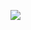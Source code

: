 [![](https://www.dropbox.com/s/40ym6cddidxqfh0/03770671-65F1-4D80-9405-D4DDE3ACB899.png)](https://www.dropbox.com/s/40ym6cddidxqfh0/03770671-65F1-4D80-9405-D4DDE3ACB899.png)


